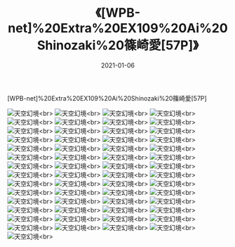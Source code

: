 ﻿---
layout: post
title: 《[WPB-net]%20Extra%20EX109%20Ai%20Shinozaki%20篠崎愛[57P]》
date: 2021-01-06
img: http://photo.orgx.cf/性感/2021/[WPB-net]%20Extra%20EX109%20Ai%20Shinozaki%20篠崎愛[57P]/000.jpg
tags: [美女,性感,泳衣]
---

[WPB-net]%20Extra%20EX109%20Ai%20Shinozaki%20篠崎愛[57P]



![天空幻境](http://photo.orgx.cf/性感/2021/[WPB-net]%20Extra%20EX109%20Ai%20Shinozaki%20篠崎愛[57P]/001.jpg''天空幻境'')<br>
![天空幻境](http://photo.orgx.cf/性感/2021/[WPB-net]%20Extra%20EX109%20Ai%20Shinozaki%20篠崎愛[57P]/002.jpg''天空幻境'')<br>
![天空幻境](http://photo.orgx.cf/性感/2021/[WPB-net]%20Extra%20EX109%20Ai%20Shinozaki%20篠崎愛[57P]/003.jpg''天空幻境'')<br>
![天空幻境](http://photo.orgx.cf/性感/2021/[WPB-net]%20Extra%20EX109%20Ai%20Shinozaki%20篠崎愛[57P]/004.jpg''天空幻境'')<br>
![天空幻境](http://photo.orgx.cf/性感/2021/[WPB-net]%20Extra%20EX109%20Ai%20Shinozaki%20篠崎愛[57P]/005.jpg''天空幻境'')<br>
![天空幻境](http://photo.orgx.cf/性感/2021/[WPB-net]%20Extra%20EX109%20Ai%20Shinozaki%20篠崎愛[57P]/006.jpg''天空幻境'')<br>
![天空幻境](http://photo.orgx.cf/性感/2021/[WPB-net]%20Extra%20EX109%20Ai%20Shinozaki%20篠崎愛[57P]/007.jpg''天空幻境'')<br>
![天空幻境](http://photo.orgx.cf/性感/2021/[WPB-net]%20Extra%20EX109%20Ai%20Shinozaki%20篠崎愛[57P]/008.jpg''天空幻境'')<br>
![天空幻境](http://photo.orgx.cf/性感/2021/[WPB-net]%20Extra%20EX109%20Ai%20Shinozaki%20篠崎愛[57P]/009.jpg''天空幻境'')<br>
![天空幻境](http://photo.orgx.cf/性感/2021/[WPB-net]%20Extra%20EX109%20Ai%20Shinozaki%20篠崎愛[57P]/010.jpg''天空幻境'')<br>
![天空幻境](http://photo.orgx.cf/性感/2021/[WPB-net]%20Extra%20EX109%20Ai%20Shinozaki%20篠崎愛[57P]/011.jpg''天空幻境'')<br>
![天空幻境](http://photo.orgx.cf/性感/2021/[WPB-net]%20Extra%20EX109%20Ai%20Shinozaki%20篠崎愛[57P]/012.jpg''天空幻境'')<br>
![天空幻境](http://photo.orgx.cf/性感/2021/[WPB-net]%20Extra%20EX109%20Ai%20Shinozaki%20篠崎愛[57P]/013.jpg''天空幻境'')<br>
![天空幻境](http://photo.orgx.cf/性感/2021/[WPB-net]%20Extra%20EX109%20Ai%20Shinozaki%20篠崎愛[57P]/014.jpg''天空幻境'')<br>
![天空幻境](http://photo.orgx.cf/性感/2021/[WPB-net]%20Extra%20EX109%20Ai%20Shinozaki%20篠崎愛[57P]/015.jpg''天空幻境'')<br>
![天空幻境](http://photo.orgx.cf/性感/2021/[WPB-net]%20Extra%20EX109%20Ai%20Shinozaki%20篠崎愛[57P]/016.jpg''天空幻境'')<br>
![天空幻境](http://photo.orgx.cf/性感/2021/[WPB-net]%20Extra%20EX109%20Ai%20Shinozaki%20篠崎愛[57P]/017.jpg''天空幻境'')<br>
![天空幻境](http://photo.orgx.cf/性感/2021/[WPB-net]%20Extra%20EX109%20Ai%20Shinozaki%20篠崎愛[57P]/018.jpg''天空幻境'')<br>
![天空幻境](http://photo.orgx.cf/性感/2021/[WPB-net]%20Extra%20EX109%20Ai%20Shinozaki%20篠崎愛[57P]/019.jpg''天空幻境'')<br>
![天空幻境](http://photo.orgx.cf/性感/2021/[WPB-net]%20Extra%20EX109%20Ai%20Shinozaki%20篠崎愛[57P]/020.jpg''天空幻境'')<br>
![天空幻境](http://photo.orgx.cf/性感/2021/[WPB-net]%20Extra%20EX109%20Ai%20Shinozaki%20篠崎愛[57P]/021.jpg''天空幻境'')<br>
![天空幻境](http://photo.orgx.cf/性感/2021/[WPB-net]%20Extra%20EX109%20Ai%20Shinozaki%20篠崎愛[57P]/022.jpg''天空幻境'')<br>
![天空幻境](http://photo.orgx.cf/性感/2021/[WPB-net]%20Extra%20EX109%20Ai%20Shinozaki%20篠崎愛[57P]/023.jpg''天空幻境'')<br>
![天空幻境](http://photo.orgx.cf/性感/2021/[WPB-net]%20Extra%20EX109%20Ai%20Shinozaki%20篠崎愛[57P]/024.jpg''天空幻境'')<br>
![天空幻境](http://photo.orgx.cf/性感/2021/[WPB-net]%20Extra%20EX109%20Ai%20Shinozaki%20篠崎愛[57P]/025.jpg''天空幻境'')<br>
![天空幻境](http://photo.orgx.cf/性感/2021/[WPB-net]%20Extra%20EX109%20Ai%20Shinozaki%20篠崎愛[57P]/026.jpg''天空幻境'')<br>
![天空幻境](http://photo.orgx.cf/性感/2021/[WPB-net]%20Extra%20EX109%20Ai%20Shinozaki%20篠崎愛[57P]/027.jpg''天空幻境'')<br>
![天空幻境](http://photo.orgx.cf/性感/2021/[WPB-net]%20Extra%20EX109%20Ai%20Shinozaki%20篠崎愛[57P]/028.jpg''天空幻境'')<br>
![天空幻境](http://photo.orgx.cf/性感/2021/[WPB-net]%20Extra%20EX109%20Ai%20Shinozaki%20篠崎愛[57P]/029.jpg''天空幻境'')<br>
![天空幻境](http://photo.orgx.cf/性感/2021/[WPB-net]%20Extra%20EX109%20Ai%20Shinozaki%20篠崎愛[57P]/030.jpg''天空幻境'')<br>
![天空幻境](http://photo.orgx.cf/性感/2021/[WPB-net]%20Extra%20EX109%20Ai%20Shinozaki%20篠崎愛[57P]/031.jpg''天空幻境'')<br>
![天空幻境](http://photo.orgx.cf/性感/2021/[WPB-net]%20Extra%20EX109%20Ai%20Shinozaki%20篠崎愛[57P]/032.jpg''天空幻境'')<br>
![天空幻境](http://photo.orgx.cf/性感/2021/[WPB-net]%20Extra%20EX109%20Ai%20Shinozaki%20篠崎愛[57P]/033.jpg''天空幻境'')<br>
![天空幻境](http://photo.orgx.cf/性感/2021/[WPB-net]%20Extra%20EX109%20Ai%20Shinozaki%20篠崎愛[57P]/034.jpg''天空幻境'')<br>
![天空幻境](http://photo.orgx.cf/性感/2021/[WPB-net]%20Extra%20EX109%20Ai%20Shinozaki%20篠崎愛[57P]/035.jpg''天空幻境'')<br>
![天空幻境](http://photo.orgx.cf/性感/2021/[WPB-net]%20Extra%20EX109%20Ai%20Shinozaki%20篠崎愛[57P]/036.jpg''天空幻境'')<br>
![天空幻境](http://photo.orgx.cf/性感/2021/[WPB-net]%20Extra%20EX109%20Ai%20Shinozaki%20篠崎愛[57P]/037.jpg''天空幻境'')<br>
![天空幻境](http://photo.orgx.cf/性感/2021/[WPB-net]%20Extra%20EX109%20Ai%20Shinozaki%20篠崎愛[57P]/038.jpg''天空幻境'')<br>
![天空幻境](http://photo.orgx.cf/性感/2021/[WPB-net]%20Extra%20EX109%20Ai%20Shinozaki%20篠崎愛[57P]/039.jpg''天空幻境'')<br>
![天空幻境](http://photo.orgx.cf/性感/2021/[WPB-net]%20Extra%20EX109%20Ai%20Shinozaki%20篠崎愛[57P]/040.jpg''天空幻境'')<br>
![天空幻境](http://photo.orgx.cf/性感/2021/[WPB-net]%20Extra%20EX109%20Ai%20Shinozaki%20篠崎愛[57P]/041.jpg''天空幻境'')<br>
![天空幻境](http://photo.orgx.cf/性感/2021/[WPB-net]%20Extra%20EX109%20Ai%20Shinozaki%20篠崎愛[57P]/042.jpg''天空幻境'')<br>
![天空幻境](http://photo.orgx.cf/性感/2021/[WPB-net]%20Extra%20EX109%20Ai%20Shinozaki%20篠崎愛[57P]/043.jpg''天空幻境'')<br>
![天空幻境](http://photo.orgx.cf/性感/2021/[WPB-net]%20Extra%20EX109%20Ai%20Shinozaki%20篠崎愛[57P]/044.jpg''天空幻境'')<br>
![天空幻境](http://photo.orgx.cf/性感/2021/[WPB-net]%20Extra%20EX109%20Ai%20Shinozaki%20篠崎愛[57P]/045.jpg''天空幻境'')<br>
![天空幻境](http://photo.orgx.cf/性感/2021/[WPB-net]%20Extra%20EX109%20Ai%20Shinozaki%20篠崎愛[57P]/046.jpg''天空幻境'')<br>
![天空幻境](http://photo.orgx.cf/性感/2021/[WPB-net]%20Extra%20EX109%20Ai%20Shinozaki%20篠崎愛[57P]/047.jpg''天空幻境'')<br>
![天空幻境](http://photo.orgx.cf/性感/2021/[WPB-net]%20Extra%20EX109%20Ai%20Shinozaki%20篠崎愛[57P]/048.jpg''天空幻境'')<br>
![天空幻境](http://photo.orgx.cf/性感/2021/[WPB-net]%20Extra%20EX109%20Ai%20Shinozaki%20篠崎愛[57P]/049.jpg''天空幻境'')<br>
![天空幻境](http://photo.orgx.cf/性感/2021/[WPB-net]%20Extra%20EX109%20Ai%20Shinozaki%20篠崎愛[57P]/050.jpg''天空幻境'')<br>
![天空幻境](http://photo.orgx.cf/性感/2021/[WPB-net]%20Extra%20EX109%20Ai%20Shinozaki%20篠崎愛[57P]/051.jpg''天空幻境'')<br>
![天空幻境](http://photo.orgx.cf/性感/2021/[WPB-net]%20Extra%20EX109%20Ai%20Shinozaki%20篠崎愛[57P]/052.jpg''天空幻境'')<br>
![天空幻境](http://photo.orgx.cf/性感/2021/[WPB-net]%20Extra%20EX109%20Ai%20Shinozaki%20篠崎愛[57P]/053.jpg''天空幻境'')<br>
![天空幻境](http://photo.orgx.cf/性感/2021/[WPB-net]%20Extra%20EX109%20Ai%20Shinozaki%20篠崎愛[57P]/054.jpg''天空幻境'')<br>
![天空幻境](http://photo.orgx.cf/性感/2021/[WPB-net]%20Extra%20EX109%20Ai%20Shinozaki%20篠崎愛[57P]/055.jpg''天空幻境'')<br>
![天空幻境](http://photo.orgx.cf/性感/2021/[WPB-net]%20Extra%20EX109%20Ai%20Shinozaki%20篠崎愛[57P]/056.jpg''天空幻境'')<br>
![天空幻境](http://photo.orgx.cf/性感/2021/[WPB-net]%20Extra%20EX109%20Ai%20Shinozaki%20篠崎愛[57P]/057.jpg''天空幻境'')<br>